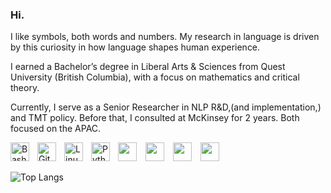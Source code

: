 ### Hi. 

I like symbols, both words and numbers. My research in language is driven by this curiosity in how language shapes human experience. 

I earned a Bachelor’s degree in Liberal Arts & Sciences from Quest University (British Columbia), with a focus on mathematics and critical theory.

Currently, I serve as a Senior Researcher in NLP R&D,(and implementation,) and TMT policy. Before that, I consulted at McKinsey for 2 years. Both focused on the APAC.

<img align="left" alt="Bash" width="30px" style="padding-right:10px;" src="https://cdn.jsdelivr.net/gh/devicons/devicon/icons/bash/bash-original.svg" />
<img align="left" alt="Git" width="30px" style="padding-right:10px;" src="https://cdn.jsdelivr.net/gh/devicons/devicon/icons/git/git-original.svg" />
<img align="left" alt="Linux" width="30px" style="padding-right:10px;" src="https://cdn.jsdelivr.net/gh/devicons/devicon/icons/linux/linux-original.svg" />
<img src="https://cdn.jsdelivr.net/gh/devicons/devicon/icons/r/r-original.svg" width="30px" style="padding-right:10px;" />
<img align="left" alt="Python" width="30px" style="padding-right:10px;" src="https://cdn.jsdelivr.net/gh/devicons/devicon/icons/python/python-plain.svg" />
<img src="https://cdn.jsdelivr.net/gh/devicons/devicon/icons/clojure/clojure-original.svg" width="30px" style="padding-right:10px;" />
<img src="https://cdn.jsdelivr.net/gh/devicons/devicon/icons/haskell/haskell-original.svg" width="30px" style="padding-right:10px;" />
<img src="https://cdn.jsdelivr.net/gh/devicons/devicon/icons/neo4j/neo4j-original-wordmark.svg" width="30px" style="padding-right:10px;" />


![Top Langs](https://github-readme-stats.vercel.app/api/top-langs/?username=dayanadithyan&size_weight=0.5&count_weight=0.5)

